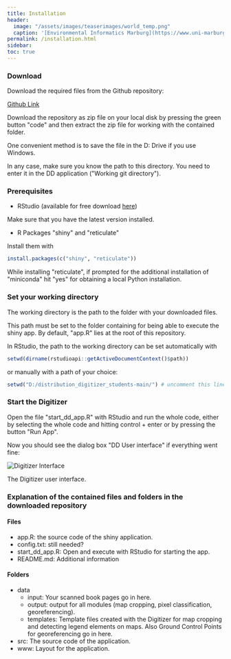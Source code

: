 ```yaml
---
title: Installation
header:
  image: "/assets/images/teaserimages/world_temp.png"
  caption: '[Environmental Informatics Marburg](https://www.uni-marburg.de/en/fb19/disciplines/physisch/environmentalinformatics){:target="_blank"}'
permalink: /installation.html
sidebar:
toc: true
---
```





### Download

Download the required files from the Github repository:

[Github Link](https://github.com/environmentalinformatics-marburg/distribution_digitizer_students.git)

Download the repository as zip file on your local disk by pressing the green button "code" and then extract the zip file for working with the contained folder.

One convenient method is to save the file in the D\: Drive if you use Windows.

In any case, make sure you know the path to this directory. You need to enter it in the DD application ("Working git directory").


### Prerequisites

* RStudio (available for free download [here](https://www.rstudio.com/products/rstudio/download/))

Make sure that you have the latest version installed.


* R Packages "shiny" and "reticulate"

Install them with 
```R
install.packages(c("shiny", "reticulate"))
```
While installing "reticulate", if prompted for the additional installation of "miniconda" hit "yes" for obtaining a local Python installation. 



### Set your working directory

The working directory is the path to the folder with your downloaded files.

This path must be set to the folder containing for being able to execute the shiny app.
By default, "app.R" lies at the root of this repository. 

In RStudio, the path to the working directory can be set automatically with
```R
setwd(dirname(rstudioapi::getActiveDocumentContext()$path))
```

or manually with a path of your choice:

```R
setwd("D:/distribution_digitizer_students-main/") # uncomment this line for setting the working directory manually.
```


### Start the Digitizer

Open the file "start_dd_app.R" with RStudio and run the whole code, either by selecting the whole code and hitting control + enter or by pressing the button "Run App".

Now you should see the dialog box "DD User interface" if everything went fine:

![Digitizer Interface]({{site.baseurl}}/assets/images/shiny/DD_user_interface.png)
<figcaption> The Digitizer user interface.
</figcaption>







### Explanation of the contained files and folders in the downloaded repository


#### Files
* app.R: the source code of the shiny application.
* config.txt: still needed?
* start_dd_app.R: Open and execute with RStudio for starting the app.
* README.md: Additional information

#### Folders
* data
  * input: Your scanned book pages go in here.
  * output: output for all modules (map cropping, pixel classification, georeferencing).
  * templates: Template files created with the Digitizer for map cropping and detecting legend elements on maps. Also Ground Control Points for georeferencing go in here.
* src: The source code of the application.
* www: Layout for the application. 






